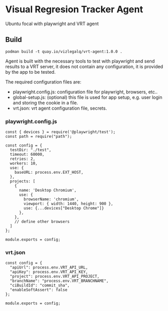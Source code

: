 # Visual Regresion Tracker Agent

Ubuntu focal with playwright and VRT agent


## Build

```
podman build -t quay.io/vizlegalq/vrt-agent:1.0.0 .
```

Agent is built with the necessary tools to test with playwright and send results to a VRT server, it does not contain any configuration, it is provided by the app to be tested.

The required configuration files are:

- playwright.config.js: configuration file for playwright, browsers, etc..
- global-setup.js: (optional) this file is used for app setup, e.g. user login and storing the cookie in a file.
- vrt.json: vrt agent configuration file, secrets.

### playwright.config.js

```
const { devices } = require('@playwright/test');
const path = require("path");

const config = {
  testDir: "./test",
  timeout: 60000,
  retries: 2,
  workers: 10,
  use: {
    baseURL: process.env.EXT_HOST,
  },
  projects: [
    {
      name: 'Desktop Chromium',
      use: {
        browserName: 'chromium',
        viewport: { width: 1440, height: 900 },
        use: {...devices["Desktop Chrome"]}
      },
    },
    // define other browsers
  ]
};

module.exports = config;

```

### vrt.json

```
const config = {
  "apiUrl": process.env.VRT_API_URL,
  "apiKey": process.env.VRT_API_KEY,
  "project": process.env.VRT_API_PROJECT,
  "branchName": "process.env.VRT_BRANCHNAME",
  "ciBuildId": "commit_sha",
  "enableSoftAssert": false
};

module.exports = config;
```

